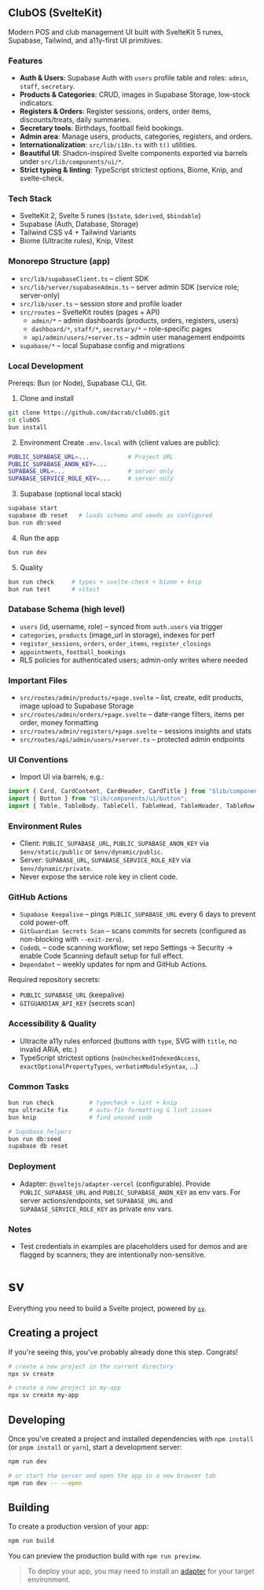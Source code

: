 ## ClubOS (SvelteKit)

Modern POS and club management UI built with SvelteKit 5 runes, Supabase, Tailwind, and a11y-first UI primitives.

### Features
- **Auth & Users**: Supabase Auth with `users` profile table and roles: `admin`, `staff`, `secretary`.
- **Products & Categories**: CRUD, images in Supabase Storage, low‑stock indicators.
- **Registers & Orders**: Register sessions, orders, order items, discounts/treats, daily summaries.
- **Secretary tools**: Birthdays, football field bookings.
- **Admin area**: Manage users, products, categories, registers, and orders.
- **Internationalization**: `src/lib/i18n.ts` with `t()` utilities.
- **Beautiful UI**: Shadcn-inspired Svelte components exported via barrels under `src/lib/components/ui/*`.
- **Strict typing & linting**: TypeScript strictest options, Biome, Knip, and svelte-check.

### Tech Stack
- SvelteKit 2, Svelte 5 runes (`$state`, `$derived`, `$bindable`)
- Supabase (Auth, Database, Storage)
- Tailwind CSS v4 + Tailwind Variants
- Biome (Ultracite rules), Knip, Vitest

### Monorepo Structure (app)
- `src/lib/supabaseClient.ts` – client SDK
- `src/lib/server/supabaseAdmin.ts` – server admin SDK (service role; server-only)
- `src/lib/user.ts` – session store and profile loader
- `src/routes` – SvelteKit routes (pages + API)
  - `admin/*` – admin dashboards (products, orders, registers, users)
  - `dashboard/*`, `staff/*`, `secretary/*` – role-specific pages
  - `api/admin/users/+server.ts` – admin user management endpoints
- `supabase/*` – local Supabase config and migrations

### Local Development
Prereqs: Bun (or Node), Supabase CLI, Git.

1) Clone and install
```bash
git clone https://github.com/dacrab/clubOS.git
cd clubOS
bun install
```

2) Environment
Create `.env.local` with (client values are public):
```bash
PUBLIC_SUPABASE_URL=...           # Project URL
PUBLIC_SUPABASE_ANON_KEY=...
SUPABASE_URL=...                  # server only
SUPABASE_SERVICE_ROLE_KEY=...     # server only
```

3) Supabase (optional local stack)
```bash
supabase start
supabase db reset   # loads schema and seeds as configured
bun run db:seed
```

4) Run the app
```bash
bun run dev
```

5) Quality
```bash
bun run check     # types + svelte-check + biome + knip
bun run test      # vitest
```

### Database Schema (high level)
- `users` (id, username, role) – synced from `auth.users` via trigger
- `categories`, `products` (image_url in storage), indexes for perf
- `register_sessions`, `orders`, `order_items`, `register_closings`
- `appointments`, `football_bookings`
- RLS policies for authenticated users; admin-only writes where needed

### Important Files
- `src/routes/admin/products/+page.svelte` – list, create, edit products, image upload to Supabase Storage
- `src/routes/admin/orders/+page.svelte` – date-range filters, items per order, money formatting
- `src/routes/admin/registers/+page.svelte` – sessions insights and stats
- `src/routes/api/admin/users/+server.ts` – protected admin endpoints

### UI Conventions
- Import UI via barrels, e.g.:
```ts
import { Card, CardContent, CardHeader, CardTitle } from "$lib/components/ui/card";
import { Button } from "$lib/components/ui/button";
import { Table, TableBody, TableCell, TableHead, TableHeader, TableRow } from "$lib/components/ui/table";
```

### Environment Rules
- Client: `PUBLIC_SUPABASE_URL`, `PUBLIC_SUPABASE_ANON_KEY` via `$env/static/public` or `$env/dynamic/public`.
- Server: `SUPABASE_URL`, `SUPABASE_SERVICE_ROLE_KEY` via `$env/dynamic/private`.
- Never expose the service role key in client code.

### GitHub Actions
- `Supabase Keepalive` – pings `PUBLIC_SUPABASE_URL` every 6 days to prevent cold power-off.
- `GitGuardian Secrets Scan` – scans commits for secrets (configured as non-blocking with `--exit-zero`).
- `CodeQL` – code scanning workflow; set repo Settings → Security → enable Code Scanning default setup for full effect.
- `Dependabot` – weekly updates for npm and GitHub Actions.

Required repository secrets:
- `PUBLIC_SUPABASE_URL` (keepalive)
- `GITGUARDIAN_API_KEY` (secrets scan)

### Accessibility & Quality
- Ultracite a11y rules enforced (buttons with `type`, SVG with `title`, no invalid ARIA, etc.)
- TypeScript strictest options (`noUncheckedIndexedAccess`, `exactOptionalPropertyTypes`, `verbatimModuleSyntax`, ...)

### Common Tasks
```bash
bun run check          # typecheck + lint + knip
npx ultracite fix      # auto-fix formatting & lint issues
bun knip               # find unused code

# Supabase helpers
bun run db:seed
supabase db reset
```

### Deployment
- Adapter: `@sveltejs/adapter-vercel` (configurable). Provide `PUBLIC_SUPABASE_URL` and `PUBLIC_SUPABASE_ANON_KEY` as env vars. For server actions/endpoints, set `SUPABASE_URL` and `SUPABASE_SERVICE_ROLE_KEY` as private env vars.

### Notes
- Test credentials in examples are placeholders used for demos and are flagged by scanners; they are intentionally non-sensitive.

# sv

Everything you need to build a Svelte project, powered by [`sv`](https://github.com/sveltejs/cli).

## Creating a project

If you're seeing this, you've probably already done this step. Congrats!

```sh
# create a new project in the current directory
npx sv create

# create a new project in my-app
npx sv create my-app
```

## Developing

Once you've created a project and installed dependencies with `npm install` (or `pnpm install` or `yarn`), start a development server:

```sh
npm run dev

# or start the server and open the app in a new browser tab
npm run dev -- --open
```

## Building

To create a production version of your app:

```sh
npm run build
```

You can preview the production build with `npm run preview`.

> To deploy your app, you may need to install an [adapter](https://svelte.dev/docs/kit/adapters) for your target environment.
